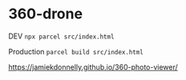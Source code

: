# 360-drone

DEV
`npx parcel src/index.html`

Production
`parcel build src/index.html`

https://jamiekdonnelly.github.io/360-photo-viewer/
